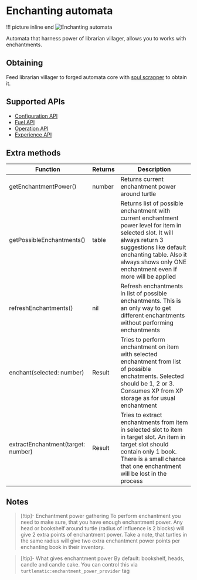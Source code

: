 # Enchanting automata

!!! picture inline end
    ![Enchanting automata](enchanting_automata.png)

Automata that harness power of librarian villager, allows you to works with enchantments.

## Obtaining

Feed librarian villager to forged automata core with [soul scrapper](soul_scrapper.md) to obtain it.

## Supported APIs

- [Configuration API](configuration.md)
- [Fuel API](fuel.md)
- [Operation API](operation.md)
- [Experience API](experience.md)

## Extra methods

| Function                           | Returns | Description                                                                                                                                                                                                                                    |
|------------------------------------|---------|------------------------------------------------------------------------------------------------------------------------------------------------------------------------------------------------------------------------------------------------|
| getEnchantmentPower()              | number  | Returns current enchantment power around turtle                                                                                                                                                                                                |
| getPossibleEnchantments()          | table   | Returns list of possible enchantment with current enchantment power level for item in selected slot. It will always return 3 suggestions like default enchanting table. Also it always shows only ONE enchantment even if more will be applied |
| refreshEnchantments()              | nil     | Refresh enchantments in list of possible enchantments. This is an only way to get different enchantments without performing enchantments                                                                                                          |
| enchant(selected: number)          | Result  | Tries to perform enchantment on item with selected enchantment from list of possible enchatments. Selected should be 1, 2 or 3. Consumes XP from XP storage as for usual enchantment                                                           |
| extractEnchantment(target: number) | Result  | Tries to extract enchantments from item in selected slot to item in target slot. An item in target slot should contain only 1 book. There is a small chance that one enchantment will be lost in the process                                          |

## Notes

> [!tip]- Enchantment power gathering
> To perform enchantment you need to make sure, that you have enough enchantment power. Any head or bookshelf around turtle (radius of influence is 2 blocks) will give 2 extra points of enchantment power. Take a note, that turtles in the same radius will give two extra enchantment power points per enchanting book in their inventory.

> [!tip]- What gives enchantment power
> By default: bookshelf, heads, candle and candle cake. You can control this via `turtlematic:enchantment_power_provider` tag